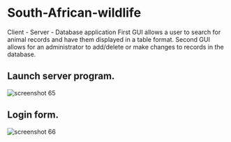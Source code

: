 # South-African-wildlife
Client - Server - Database application 
First GUI allows a user to search for animal records and have them displayed in a table format.
Second GUI allows for an administrator to add/delete or make changes to records in the database.
## Launch server program.
![screenshot 65](https://user-images.githubusercontent.com/34503137/34174191-c7dfb9e8-e500-11e7-898d-d357d06e6270.png)
## Login form.
![screenshot 66](https://user-images.githubusercontent.com/34503137/34174258-0253c84e-e501-11e7-85bd-343070be27a8.png)
